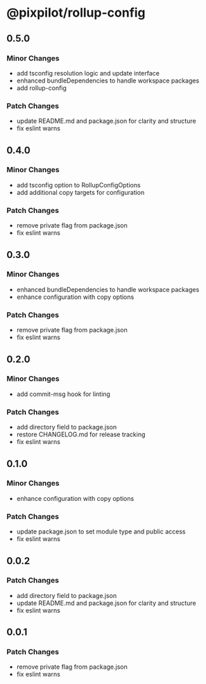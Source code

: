 # @pixpilot/rollup-config

## 0.5.0

### Minor Changes

- add tsconfig resolution logic and update interface
- enhanced bundleDependencies to handle workspace packages
- add rollup-config

### Patch Changes

- update README.md and package.json for clarity and structure
- fix eslint warns

## 0.4.0

### Minor Changes

- add tsconfig option to RollupConfigOptions
- add additional copy targets for configuration

### Patch Changes

- remove private flag from package.json
- fix eslint warns

## 0.3.0

### Minor Changes

- enhanced bundleDependencies to handle workspace packages
- enhance configuration with copy options

### Patch Changes

- remove private flag from package.json
- fix eslint warns

## 0.2.0

### Minor Changes

- add commit-msg hook for linting

### Patch Changes

- add directory field to package.json
- restore CHANGELOG.md for release tracking
- fix eslint warns

## 0.1.0

### Minor Changes

- enhance configuration with copy options

### Patch Changes

- update package.json to set module type and public access
- fix eslint warns

## 0.0.2

### Patch Changes

- add directory field to package.json
- update README.md and package.json for clarity and structure
- fix eslint warns

## 0.0.1

### Patch Changes

- remove private flag from package.json
- fix eslint warns
